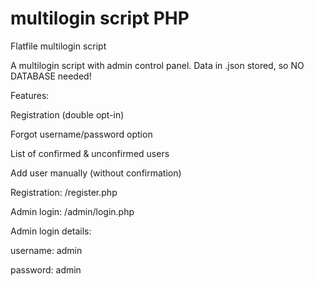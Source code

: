 # multilogin script PHP
Flatfile multilogin script

A multilogin script with admin control panel. Data in .json stored, so NO DATABASE needed!

Features: 

Registration (double opt-in)

Forgot username/password option

List of confirmed & unconfirmed users

Add user manually (without confirmation)

Registration: /register.php

Admin login: /admin/login.php

Admin login details:

username: admin

password: admin

